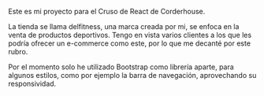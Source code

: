 Este es mi proyecto para el Cruso de React de Corderhouse.

La tienda se llama delfitness, una marca creada por mi, se enfoca en la venta de productos deportivos. Tengo en vista varios clientes a los que les podría ofrecer un e-commerce como este, por lo que me decanté por este rubro.

Por el momento solo he utilizado Bootstrap como librería aparte, para algunos estilos, como por ejemplo la barra de navegación, aprovechando su responsividad.

